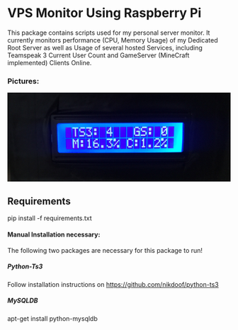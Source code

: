 # VPS Monitor Using Raspberry Pi
This package contains scripts used for my personal server monitor.
It currently monitors performance (CPU, Memory Usage) of my Dedicated Root Server as well as Usage of several hosted Services, including Teamspeak 3 Current User Count and GameServer (MineCraft implemented) Clients Online.

### Pictures:
![alt text](https://github.com/jpkunkler/raspberrypi-servermonitor/blob/master/images/monitor.png)

## Requirements
pip install -f requirements.txt

#### Manual Installation necessary:
The following two packages are necessary for this package to run!
##### Python-Ts3
Follow installation instructions on  https://github.com/nikdoof/python-ts3


##### MySQLDB
apt-get install python-mysqldb
